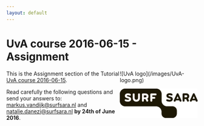 ```yaml
---
layout: default
---
```


# UvA course 2016-06-15 - Assignment

<div style="float:right;max-width:205px;" markdown="1">
![UvA logo](/images/UvA-logo.png)

![SURFsara logo](/images/SURFsara_logo.png)
</div>

This is the Assignment section of the Tutorial [UvA course 2016-06-15](.). 

Read carefully the following questions and send your answers to: markus.vandijk@surfsara.nl and natalie.danezi@surfsara.nl **by 24th of June 2016**.
